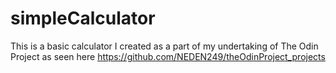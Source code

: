 # simpleCalculator
This is a basic calculator I created as a part of my undertaking of The Odin Project as seen here https://github.com/NEDEN249/theOdinProject_projects 
